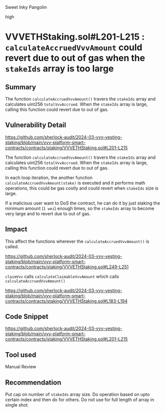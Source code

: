 Sweet Inky Pangolin

high

# VVVETHStaking.sol#L201-L215 : `calculateAccruedVvvAmount` could revert due to out of gas when the `stakeIds` array is too large

## Summary
The function `calculateAccruedVvvAmount()` travers the `stakeIds` array and calculates uint256 `totalVvvAccrued`. When the `stakeIds` array is large, calling this function could revert due to out of gas.

## Vulnerability Detail
https://github.com/sherlock-audit/2024-03-vvv-vesting-staking/blob/main/vvv-platform-smart-contracts/contracts/staking/VVVETHStaking.sol#L201-L215

The function `calculateAccruedVvvAmount()` travers the `stakeIds` array and calculates uint256 `totalVvvAccrued`. When the `stakeIds` array is large, calling this function could revert due to out of gas.

In each loop iteration, the another function `calculateAccruedVvvAmount(stake)` is executed and it performs math operations, this could be gas costly and could revert when `stakeIds` size is large.

If a malicious user want to DoS the contract, he can do it by just staking the minimum amount (`1 wei`) enough times, so the 
`stakeIds` array to become very large and to revert due to out of gas.

## Impact
This affect the functions wherever the `calculateAccruedVvvAmount()` is called. 

https://github.com/sherlock-audit/2024-03-vvv-vesting-staking/blob/main/vvv-platform-smart-contracts/contracts/staking/VVVETHStaking.sol#L249-L251

`claimVvv` calls `calculateClaimableVvvAmount` which calls `calculateAccruedVvvAmount()`

https://github.com/sherlock-audit/2024-03-vvv-vesting-staking/blob/main/vvv-platform-smart-contracts/contracts/staking/VVVETHStaking.sol#L183-L194

## Code Snippet
https://github.com/sherlock-audit/2024-03-vvv-vesting-staking/blob/main/vvv-platform-smart-contracts/contracts/staking/VVVETHStaking.sol#L201-L215

## Tool used

Manual Review

## Recommendation
Put cap on number of `stakeIds` array size. Do operation based on upto certain index and then do for others. Do not use for full length of array in single shot.
